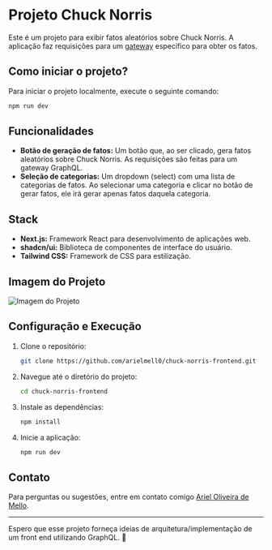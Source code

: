 # Projeto Chuck Norris

Este é um projeto para exibir fatos aleatórios sobre Chuck Norris. A aplicação faz requisições para um [gateway](https://github.com/arielmell0/chuck-norris-gateway-graphql) específico para obter os fatos.

## Como iniciar o projeto?

Para iniciar o projeto localmente, execute o seguinte comando:

```bash
npm run dev
```

## Funcionalidades

- **Botão de geração de fatos:** Um botão que, ao ser clicado, gera fatos aleatórios sobre Chuck Norris. As requisições são feitas para um gateway GraphQL.
- **Seleção de categorias:** Um dropdown (select) com uma lista de categorias de fatos. Ao selecionar uma categoria e clicar no botão de gerar fatos, ele irá gerar apenas fatos daquela categoria.

## Stack

- **Next.js:** Framework React para desenvolvimento de aplicações web.
- **shadcn/ui:** Biblioteca de componentes de interface do usuário.
- **Tailwind CSS:** Framework de CSS para estilização.

## Imagem do Projeto

![Imagem do Projeto](https://github.com/arielmell0/chuck-norris-frontend/assets/69513559/48c9c55c-40ec-4e0e-8b78-1b0b62acf296)

## Configuração e Execução

1. Clone o repositório:
    ```bash
    git clone https://github.com/arielmell0/chuck-norris-frontend.git
    ```

2. Navegue até o diretório do projeto:
    ```bash
    cd chuck-norris-frontend
    ```

3. Instale as dependências:
    ```bash
    npm install
    ```

4. Inicie a aplicação:
    ```bash
    npm run dev
    ```

## Contato

Para perguntas ou sugestões, entre em contato comigo [Ariel Oliveira de Mello](https://github.com/arielmell0).

---

Espero que esse projeto forneça ideias de arquitetura/implementação de um front end utilizando GraphQL. 🚀
